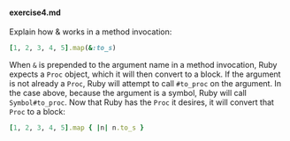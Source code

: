 #### exercise4.md

Explain how & works in a method invocation:

```ruby
[1, 2, 3, 4, 5].map(&:to_s)
```

When `&` is prepended to the argument name in a method invocation, Ruby expects a `Proc` object, which it will then convert to a block. If the argument is not already a `Proc`, Ruby will attempt to call `#to_proc` on the argument. In the case above, because the argument is a symbol, Ruby will call `Symbol#to_proc`. Now that Ruby has the `Proc` it desires, it will convert that `Proc` to a block:

```ruby
[1, 2, 3, 4, 5].map { |n| n.to_s }
```
